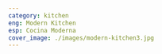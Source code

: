 ```yaml
---
category: kitchen
eng: Modern Kitchen
esp: Cocina Moderna
cover_image: ./images/modern-kitchen3.jpg
---
```



